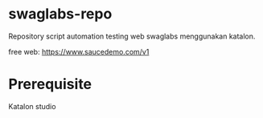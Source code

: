 # swaglabs-repo
Repository script automation testing web swaglabs menggunakan katalon.

free web:
https://www.saucedemo.com/v1

# Prerequisite
Katalon studio



